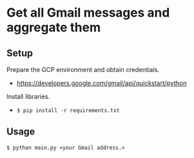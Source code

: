 # Get all Gmail messages and aggregate them

## Setup

Prepare the GCP environment and obtain credentials.

- https://developers.google.com/gmail/api/quickstart/python

Install libraries.

- `$ pip install -r requirements.txt`

## Usage

`$ python main.py <your Gmail address.>`

